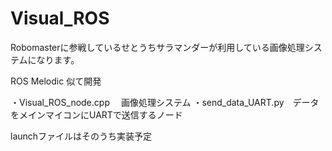 # Visual_ROS

Robomasterに参戦しているせとうちサラマンダーが利用している画像処理システムになります。

ROS Melodic 似て開発

・Visual_ROS_node.cpp  　画像処理システム
・send_data_UART.py　データをメインマイコンにUARTで送信するノード

launchファイルはそのうち実装予定
